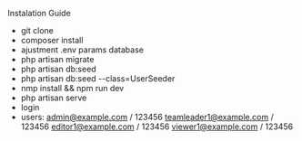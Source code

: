 Instalation Guide


- git clone
- composer install
- ajustment .env params database
- php artisan migrate
- php artisan db:seed 
- php artisan db:seed --class=UserSeeder
- nmp install && npm run dev
- php artisan serve
- login
- users: admin@example.com / 123456
         teamleader1@example.com / 123456
         editor1@example.com / 123456
         viewer1@example.com / 123456

